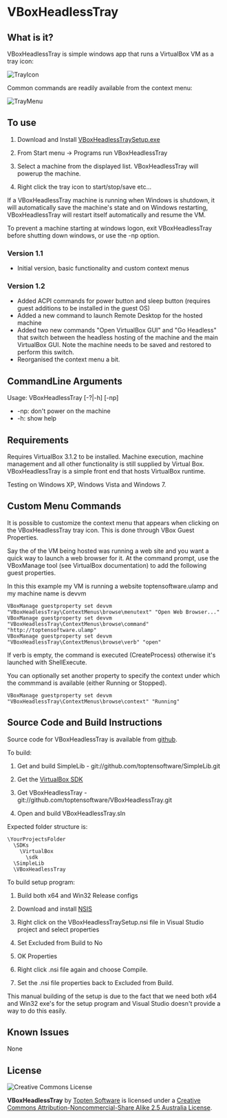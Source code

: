 ﻿VBoxHeadlessTray
================

What is it?
-----------

VBoxHeadlessTray is simple windows app that runs a VirtualBox VM as a tray icon:

![TrayIcon](http://www.toptensoftware.com/VBoxHeadlessTray/tray1.png)

Common commands are readily available from the context menu:

![TrayMenu](http://www.toptensoftware.com/VBoxHeadlessTray/tray2.png)
	
	
To use
------

1. Download and Install [VBoxHeadlessTraySetup.exe](http://www.toptensoftware.com/downloads/VBoxHeadlessTraySetup.exe)

2. From Start menu -> Programs run VBoxHeadlessTray

3. Select a machine from the displayed list.  VBoxHeadlessTray will powerup the machine.

4. Right click the tray icon to start/stop/save etc...

If a VBoxHeadlessTray machine is running when Windows is shutdown, it will automatically 
save the machine's state and on Windows restarting, VBoxHeadlessTray will restart itself 
automatically and resume the VM.  

To prevent a machine starting at windows logon, exit VBoxHeadlessTray before shutting 
down windows, or use the -np option.

### Version 1.1

* Initial version, basic functionality and custom context menus

### Version 1.2

* Added ACPI commands for power button and sleep button (requires guest additions to be installed in the guest OS)
* Added a new command to launch Remote Desktop for the hosted machine
* Added two new commands "Open VirtualBox GUI" and "Go Headless" that switch between the headless hosting of the machine and the main VirtualBox GUI.  Note the machine needs to be saved and restored to perform this switch.
* Reorganised the context menu a bit.


CommandLine Arguments
---------------------

Usage: VBoxHeadlessTray [-?|-h] [-np] <machinename>

* -np: don't power on the machine
* -h:  show help

Requirements
------------

Requires VirtualBox 3.1.2 to be installed.  Machine execution, machine management 
and all other functionality is still supplied by Virtual Box.  VBoxHeadlessTray is 
a simple front end that hosts VirtualBox runtime.

Testing on Windows XP, Windows Vista and Windows 7.  


Custom Menu Commands
--------------------

It is possible to customize the context menu that appears when clicking on the 
VBoxHeadlessTray tray icon.  This is done through VBox Guest Properties.

Say the of the VM being hosted was running a web site and you want a quick way to 
launch a web browser for it.  At the command prompt, use the VBoxManage tool (see 
VirtualBox documentation) to add the following guest properties.

In this this example my VM is running a website toptensoftware.ulamp and my machine 
name is devvm

	VBoxManage guestproperty set devvm "VBoxHeadlessTray\ContextMenus\browse\menutext" "Open Web Browser..."
	VBoxManage guestproperty set devvm "VBoxHeadlessTray\ContextMenus\browse\command" "http://toptensoftware.ulamp"
	VBoxManage guestproperty set devvm "VBoxHeadlessTray\ContextMenus\browse\verb" "open"

If verb is empty, the command is executed (CreateProcess) otherwise it's launched with 
ShellExecute.
	
You can optionally set another property to specify the context under which the 
commmand is available (either Running or Stopped).

	VBoxManage guestproperty set devvm "VBoxHeadlessTray\ContextMenus\browse\context" "Running"


Source Code and Build Instructions
---

Source code for VBoxHeadlessTray is available from [github](http://github.com/toptensoftware/VBoxHeadlessTray).

To build:

  1. Get and build SimpleLib - git://github.com/toptensoftware/SimpleLib.git

  2. Get the [VirtualBox SDK](http://download.virtualbox.org/virtualbox/vboxsdkdownload.html)
  
  3. Get VBoxHeadlessTray - git://github.com/toptensoftware/VBoxHeadlessTray.git
  
  4. Open and build VBoxHeadlessTray.sln

Expected folder structure is:

    \YourProjectsFolder
      \SDKs
        \VirtualBox
          \sdk
      \SimpleLib
      \VBoxHeadlessTray

To build setup program:

  1. Build both x64 and Win32 Release configs
  
  2. Download and install [NSIS](http://nsis.sourceforge.net/Download)
  
  3. Right click on the VBoxHeadlessTraySetup.nsi file in Visual Studio project and select properties
  
  4. Set Excluded from Build to No
  
  5. OK Properties
  
  6. Right click .nsi file again and choose Compile.
  
  7. Set the .nsi file properties back to Excluded from Build.
  
This manual building of the setup is due to the fact that we need both x64 and Win32 exe's for the setup program and Visual Studio doesn't provide a way to do this easily.
  

Known Issues
------------

None


License
-------

![Creative Commons License](http://i.creativecommons.org/l/by-nc-sa/2.5/au/88x31.png)

**VBoxHeadlessTray** by [Topten Software](http://www.toptensoftware.com/VBoxHeadlessTray) is licensed under a [Creative Commons Attribution-Noncommercial-Share Alike 2.5 Australia License](http://creativecommons.org/licenses/by-nc-sa/2.5/au/).